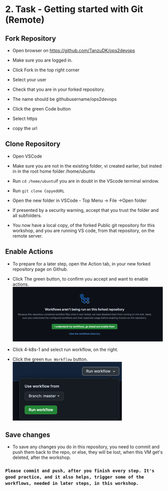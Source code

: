 # 2. Task - Getting started with Git (Remote)

## Fork Repository


- Open browser on https://github.com/TanzuDK/ops2devops

- Make sure you are logged in.

- Click Fork in the top right corner

- Select your user

- Check that you are in your forked repository. 

- The name should be githubusername/ops2devops

- Click the green Code button

- Select https

- copy the url

## Clone Repository

- Open VSCode
- Make sure you are not in the existing folder, vi created earlier, but insted in in the root home folder /home/ubuntu

- Run `cd /home/ubuntu`if you are in doubt in the VScode terminal window.

- Run `git clone CopyedURL`
- Open the new folder in VSCode - Top Menu -> File ->Open folder
- If presented by a security warning, accept that you trust the folder and all subfolders.

- You now have a local copy, of the forked Public git repository for this workshop, and you are running VS code, from that repository, on the remote server.
## Enable Actions

- To prepare for a later step, open the Action tab, in your new forked repository page on Github.
- Click The green button, to confirm you accept and want to enable actions.
![actions](../images/actions.png)


- Click 4-k8s-1 and select run workflow, on the right.
- Click the green `Run Workflow` button.
![run_workflow](../images/run_workflow.png)
## Save changes

- To save any changes you do in this repository, you need to commit and push them back to the repo, or else, they will be lost, when this VM get's deleted, after the workshop.


### `Please commit and push, after you finish every step. It's good practice, and it also helps, trigger some of the workflows, needed in later steps, in this workshop.`
